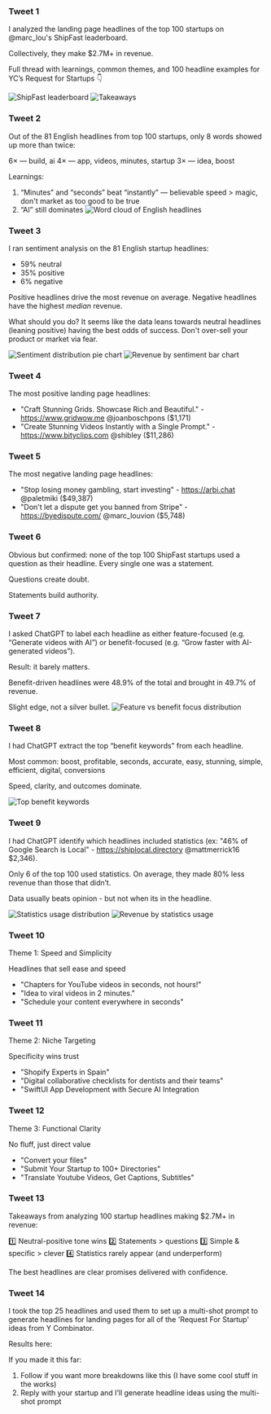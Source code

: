 ### Tweet 1
I analyzed the landing page headlines of the top 100 startups on @marc_lou's ShipFast leaderboard.

Collectively, they make $2.7M+ in revenue.

 Full thread with learnings, common themes, and 100 headline examples for YC’s Request for Startups  👇

![ShipFast leaderboard](visualizations/leaderboard-screenshot.png)
![Takeaways](visualizations/takeaways-blur.png)
### Tweet 2
Out of the 81 English headlines from top 100 startups, only 8 words showed up more than twice:

6× — build, ai
4× — app, videos, minutes, startup
3× — idea, boost

Learnings:
1. “Minutes” and “seconds” beat “instantly” — believable speed > magic, don't market as too good to be true
2. “AI” still dominates
![Word cloud of English headlines](visualizations/english_headline_wordcloud.png)
### Tweet 3
I ran sentiment analysis on the 81 English startup headlines:
- 59% neutral
- 35% positive
- 6% negative

Positive headlines drive the most revenue on average.
Negative headlines have the highest _median_ revenue.

What should you do? It seems like the data leans towards neutral headlines (leaning positive) having the best odds of success. Don't over-sell your product or market via fear.

![Sentiment distribution pie chart](visualizations/english_only/sentiment_distribution.png)
![Revenue by sentiment bar chart](visualizations/english_only/revenue_by_sentiment.png)

### Tweet 4
The most positive landing page headlines:
- "Craft Stunning Grids. Showcase Rich and Beautiful." - https://www.gridwow.me @joanboschpons ($1,171)
- "Create Stunning Videos Instantly with a Single Prompt." - https://www.bityclips.com @shibley ($11,286)


### Tweet 5
The most negative landing page headlines:
- "Stop losing money gambling, start investing" - https://arbi.chat @paletmiki ($49,387)
- "Don't let a dispute get you banned from Stripe" - https://byedispute.com/ @marc_louvion ($5,748)
### Tweet 6
Obvious but confirmed: none of the top 100 ShipFast startups used a question as their headline. Every single one was a statement.

Questions create doubt.

Statements build authority.
### Tweet 7
I asked ChatGPT to label each headline as either feature-focused (e.g. “Generate videos with AI”) or benefit-focused (e.g. “Grow faster with AI-generated videos”).

Result: it barely matters.

Benefit-driven headlines were 48.9% of the total and brought in 49.7% of revenue.

Slight edge, not a silver bullet.
![Feature vs benefit focus distribution](visualizations/focus_analysis/focus_distribution.png)
### Tweet 8
I had ChatGPT extract the top “benefit keywords” from each headline.

Most common:
boost, profitable, seconds, accurate, easy, stunning, simple, efficient, digital, conversions

Speed, clarity, and outcomes dominate.

![Top benefit keywords](visualizations/metadata/top_benefit_keywords.png)

### Tweet 9
I had ChatGPT identify which headlines included statistics  (ex: "46% of Google Search is Local" - https://shiplocal.directory @mattmerrick16 $2,346).

Only 6 of the top 100 used statistics. On average, they made 80% less revenue than those that didn’t.

Data usually beats opinion - but not when its in the headline.

![Statistics usage distribution](visualizations/stats_analysis/stats_distribution.png)
![Revenue by statistics usage](visualizations/stats_analysis/revenue_by_stats.png)

### Tweet 10
Theme 1: Speed and Simplicity

Headlines that sell ease and speed

- "Chapters for YouTube videos in seconds, not hours!"
- "Idea to viral videos in 2 minutes."
- "Schedule your content everywhere in seconds"

### Tweet 11
Theme 2: Niche Targeting

Specificity wins trust

- "Shopify Experts in Spain"
- "Digital collaborative checklists for dentists and their teams"
- "SwiftUI App Development with Secure AI Integration

### Tweet 12
Theme 3: Functional Clarity

No fluff, just direct value

- "Convert your files"
- "Submit Your Startup to 100+ Directories"
- "Translate Youtube Videos, Get Captions, Subtitles"

### Tweet 13
Takeaways from analyzing 100 startup headlines making $2.7M+ in revenue:

1️⃣ Neutral-positive tone wins
2️⃣ Statements > questions
3️⃣ Simple & specific > clever
4️⃣ Statistics rarely appear (and underperform)

The best headlines are clear promises delivered with confidence.

### Tweet 14
I took the top 25 headlines and used them to set up a multi-shot prompt to generate headlines for landing pages for all of the 'Request For Startup' ideas from Y Combinator.

Results here:

If you made it this far:
1. Follow if you want more breakdowns like this (I have some cool stuff in the works)
2. Reply with your startup and I’ll generate headline ideas using the multi-shot prompt